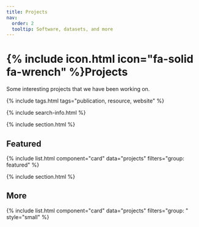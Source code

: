 ```yaml
---
title: Projects
nav:
  order: 2
  tooltip: Software, datasets, and more
---
```


# {% include icon.html icon="fa-solid fa-wrench" %}Projects

Some interesting projects that we have been working on.

{% include tags.html tags="publication, resource, website" %}

{% include search-info.html %}

{% include section.html %}

## Featured

{% include list.html component="card" data="projects" filters="group: featured" %}

{% include section.html %}

## More

{% include list.html component="card" data="projects" filters="group: " style="small" %}

